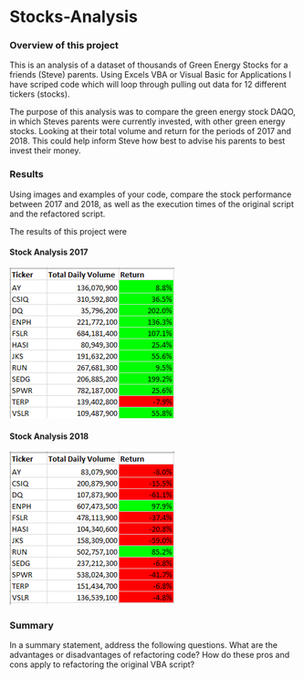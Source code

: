 # Stocks-Analysis


### Overview of this project

This is an analysis of a dataset of thousands of Green Energy Stocks for a friends (Steve) parents. Using Excels VBA or Visual Basic for Applications I have scriped code which will loop through pulling out data for 12 different tickers (stocks).  

The purpose of this analysis was to compare the green energy stock DAQO, in which Steves parents were currently invested, with other green energy stocks. Looking at their total volume and return for the periods of 2017 and 2018. This could help inform Steve how best to advise his parents to best invest their money.  
  
  
### Results
Using images and examples of your code, compare the stock performance between 2017 and 2018, as well as the execution times of the original script and the refactored script.

The results of this project were 


#### Stock Analysis 2017 

![This is an image](https://github.com/smilesandsobs/stocks-analysis/blob/main/Resources/VBA_Challenge_2017/Stock%20Analysis-%202017.png)

#### Stock Analysis 2018 

![This is an image](https://github.com/smilesandsobs/stocks-analysis/blob/main/Resources/VBA_Challenge_2018/stock%20analysis-%202018.png) 

### Summary

In a summary statement, address the following questions.
What are the advantages or disadvantages of refactoring code?
How do these pros and cons apply to refactoring the original VBA script?

